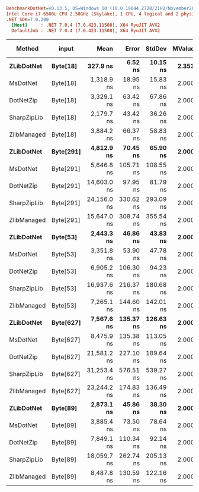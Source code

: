``` ini

BenchmarkDotNet=v0.13.5, OS=Windows 10 (10.0.19044.2728/21H2/November2021Update)
Intel Core i7-6500U CPU 2.50GHz (Skylake), 1 CPU, 4 logical and 2 physical cores
.NET SDK=7.0.200
  [Host]     : .NET 7.0.4 (7.0.423.11508), X64 RyuJIT AVX2
  DefaultJob : .NET 7.0.4 (7.0.423.11508), X64 RyuJIT AVX2


```
|           Method |     input |        Mean |     Error |    StdDev | MValue | Ratio | RatioSD |    Gen0 | Allocated | Alloc Ratio |
|----------------- |---------- |------------:|----------:|----------:|-------:|------:|--------:|--------:|----------:|------------:|
|       **ZLibDotNet** |  **Byte[18]** |    **327.9 ns** |   **6.52 ns** |  **10.15 ns** |  **2.353** |  **1.00** |    **0.00** |       **-** |         **-** |          **NA** |
|         MsDotNet |  Byte[18] |  1,318.9 ns |  18.95 ns |  15.83 ns |  2.000 |  4.07 |    0.17 |  0.1526 |     320 B |          NA |
|        DotNetZip |  Byte[18] |  3,329.1 ns |  63.42 ns |  67.86 ns |  2.000 | 10.22 |    0.40 | 24.0936 |   50736 B |          NA |
|      SharpZipLib |  Byte[18] |  2,179.7 ns |  43.42 ns |  36.26 ns |  2.000 |  6.73 |    0.30 | 15.6250 |   33000 B |          NA |
|      ZlibManaged |  Byte[18] |  3,884.2 ns |  66.37 ns |  58.83 ns |  2.000 | 11.96 |    0.58 | 24.6887 |   51928 B |          NA |
|       **ZLibDotNet** | **Byte[291]** |  **4,812.9 ns** |  **70.45 ns** |  **65.90 ns** |  **2.000** | **14.80** |    **0.73** |       **-** |         **-** |          **NA** |
|         MsDotNet | Byte[291] |  5,646.8 ns | 105.71 ns | 108.55 ns |  2.000 | 17.34 |    0.65 |  0.1526 |     320 B |          NA |
|        DotNetZip | Byte[291] | 14,603.0 ns |  97.95 ns |  81.79 ns |  2.000 | 45.08 |    1.99 | 25.3143 |   53488 B |          NA |
|      SharpZipLib | Byte[291] | 24,156.0 ns | 330.62 ns | 293.09 ns |  2.000 | 74.41 |    3.62 | 17.5171 |   37288 B |          NA |
|      ZlibManaged | Byte[291] | 15,647.0 ns | 308.74 ns | 355.54 ns |  2.000 | 48.02 |    2.33 | 26.3062 |   55320 B |          NA |
|       **ZLibDotNet** |  **Byte[53]** |  **2,443.3 ns** |  **46.86 ns** |  **43.83 ns** |  **2.000** |  **7.51** |    **0.36** |       **-** |         **-** |          **NA** |
|         MsDotNet |  Byte[53] |  3,351.8 ns |  53.90 ns |  47.78 ns |  2.000 | 10.32 |    0.36 |  0.1526 |     320 B |          NA |
|        DotNetZip |  Byte[53] |  6,905.2 ns | 106.30 ns |  94.23 ns |  2.000 | 21.26 |    0.90 | 25.3143 |   53448 B |          NA |
|      SharpZipLib |  Byte[53] | 16,937.6 ns | 216.37 ns | 180.68 ns |  2.000 | 52.29 |    2.40 | 17.5171 |   37288 B |          NA |
|      ZlibManaged |  Byte[53] |  7,265.1 ns | 144.60 ns | 142.01 ns |  2.000 | 22.30 |    1.03 | 26.3138 |   55280 B |          NA |
|       **ZLibDotNet** | **Byte[627]** |  **7,567.6 ns** | **135.37 ns** | **126.63 ns** |  **2.000** | **23.27** |    **0.99** |       **-** |         **-** |          **NA** |
|         MsDotNet | Byte[627] |  8,475.9 ns | 135.38 ns | 113.05 ns |  2.000 | 26.16 |    1.12 |  0.1526 |     320 B |          NA |
|        DotNetZip | Byte[627] | 21,581.2 ns | 227.10 ns | 189.64 ns |  2.000 | 66.61 |    2.73 | 25.2991 |   53528 B |          NA |
|      SharpZipLib | Byte[627] | 31,253.4 ns | 576.51 ns | 539.27 ns |  2.000 | 96.07 |    3.68 | 17.5171 |   37288 B |          NA |
|      ZlibManaged | Byte[627] | 23,244.2 ns | 174.83 ns | 136.49 ns |  2.000 | 72.11 |    2.71 | 26.3062 |   55896 B |          NA |
|       **ZLibDotNet** |  **Byte[89]** |  **2,873.1 ns** |  **45.86 ns** |  **38.30 ns** |  **2.000** |  **8.87** |    **0.38** |       **-** |         **-** |          **NA** |
|         MsDotNet |  Byte[89] |  3,885.4 ns |  73.50 ns |  78.64 ns |  2.000 | 11.93 |    0.60 |  0.1526 |     320 B |          NA |
|        DotNetZip |  Byte[89] |  7,849.1 ns | 110.34 ns |  92.14 ns |  2.000 | 24.23 |    1.12 | 25.3143 |   53472 B |          NA |
|      SharpZipLib |  Byte[89] | 18,059.7 ns | 262.74 ns | 205.13 ns |  2.000 | 56.03 |    2.26 | 17.5171 |   37288 B |          NA |
|      ZlibManaged |  Byte[89] |  8,487.8 ns | 130.59 ns | 122.16 ns |  2.000 | 26.10 |    1.21 | 26.3062 |   55304 B |          NA |
